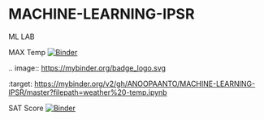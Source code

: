 # MACHINE-LEARNING-IPSR
ML LAB

MAX Temp
[![Binder](https://mybinder.org/badge_logo.svg)](https://mybinder.org/v2/gh/ANOOPAANTO/MACHINE-LEARNING-IPSR/master?filepath=weather%20-temp.ipynb)

.. image::
https://mybinder.org/badge_logo.svg

:target:
https://mybinder.org/v2/gh/ANOOPAANTO/MACHINE-LEARNING-IPSR/master?filepath=weather%20-temp.ipynb



SAT Score
[![Binder](https://mybinder.org/badge_logo.svg)](https://mybinder.org/v2/gh/ANOOPAANTO/MACHINE-LEARNING-IPSR/master?filepath=SAT%20Score.ipynb)
